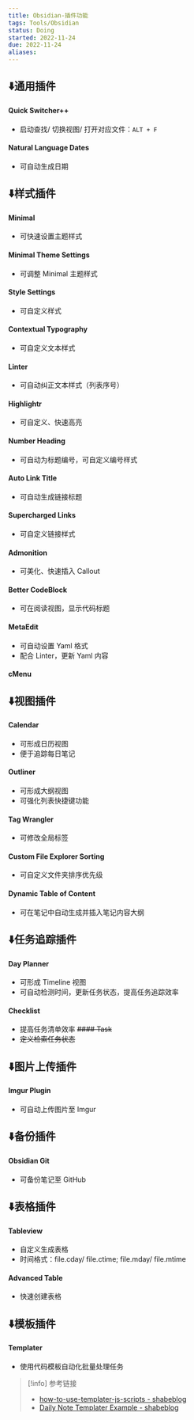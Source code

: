 ```yaml
---
title: Obsidian-插件功能
tags: Tools/Obsidian
status: Doing
started: 2022-11-24
due: 2022-11-24
aliases: 
---
```

## ⬇️通用插件
#### Quick Switcher++
- 启动查找/ 切换视图/ 打开对应文件：`ALT + F`
#### Natural Language Dates
- 可自动生成日期
## ⬇️样式插件
#### Minimal
- 可快速设置主题样式
#### Minimal Theme Settings
- 可调整 Minimal 主题样式
#### Style Settings
- 可自定义样式
#### Contextual Typography
- 可自定义文本样式
#### Linter
- 可自动纠正文本样式（列表序号）
#### Highlightr
- 可自定义、快速高亮
#### Number Heading
- 可自动为标题编号，可自定义编号样式
#### Auto Link Title
- 可自动生成链接标题
#### Supercharged Links
- 可自定义链接样式
#### Admonition
- 可美化、快速插入 Callout
#### Better CodeBlock
- 可在阅读视图，显示代码标题
#### MetaEdit
- 可自动设置 Yaml 格式
- 配合 Linter，更新 Yaml 内容
#### cMenu
## ⬇️视图插件
#### Calendar
- 可形成日历视图
- 便于追踪每日笔记
#### Outliner
- 可形成大纲视图
- 可强化列表快捷键功能
#### Tag Wrangler
- 可修改全局标签
#### Custom File Explorer Sorting
- 可自定义文件夹排序优先级
#### Dynamic Table of Content
- 可在笔记中自动生成并插入笔记内容大纲
## ⬇️任务追踪插件
#### Day Planner
- 可形成 Timeline 视图
- 可自动检测时间，更新任务状态，提高任务追踪效率
#### Checklist
- 提高任务清单效率
~~#### Task~~
- ~~定义检索任务状态~~
## ⬇️图片上传插件
#### Imgur Plugin
- 可自动上传图片至 Imgur
## ⬇️备份插件
#### Obsidian Git
- 可备份笔记至 GitHub
## ⬇️表格插件
#### Tableview
- 自定义生成表格
- 时间格式：file.cday/ file.ctime; file.mday/ file.mtime
#### Advanced Table
- 快速创建表格
## ⬇️模板插件
#### Templater
- 使用代码模板自动化批量处理任务
> [!info] 参考链接
> - [how-to-use-templater-js-scripts - shabeblog](https://shbgm.ca/blog/obsidian/how-to-use-templater-js-scripts)
> - [Daily Note Templater Example - shabeblog](https://shbgm.ca/blog/obsidian/O__O+Templater/Daily+Note+Templater+Example)
